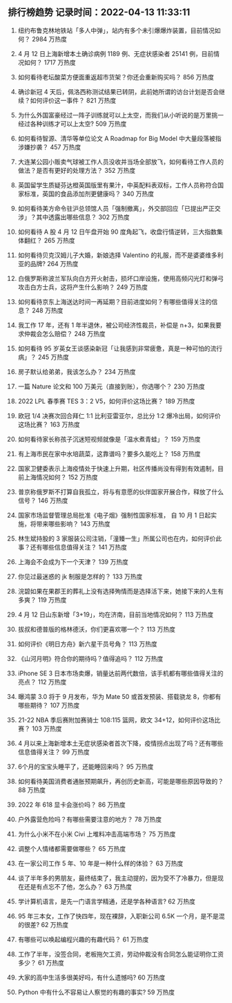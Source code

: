 
## 排行榜趋势 记录时间：2022-04-13 11:33:11
  
  1. 纽约布鲁克林地铁站「多人中弹」，站内有多个未引爆爆炸装置，目前情况如何？ 2984 万热度
    
  2. 4 月 12 日上海新增本土确诊病例 1189 例、无症状感染者 25141 例，目前情况如何？ 1717 万热度
    
  3. 如何看待老坛酸菜方便面重返超市货架？你还会重新购买吗？ 856 万热度
    
  4. 确诊新冠 4 天后，佩洛西称测试结果已转阴，此前她所谓的访台计划是否会继续？如何评价这一事件？ 821 万热度
    
  5. 为什么外国富豪经过一阵子训练就可以上太空，而我们从小听说的是万里挑一经过各种训练才可以上太空? 509 万热度
    
  6. 如何看待智源、清华等单位论文 A Roadmap for Big Model 中大量段落被指涉嫌抄袭？ 457 万热度
    
  7. 大连某公园小贩卖气球被工作人员没收并当场全部放飞，如何看待工作人员的做法？是否有更好的处理方法？ 352 万热度
    
  8. 英国留学生质疑芬达橙英国版里有果汁，中英配料表双标，工作人员称符合国家标准，英国的食品添加剂更健康吗？ 340 万热度
    
  9. 如何看待美方命令驻沪总领馆人员「强制撤离」，外交部回应「已提出严正交涉」？其中透露出哪些信息？ 302 万热度
    
  10. 如何看待 A 股 4 月 12 日午盘开始 90 度角起飞，收盘行情逆转，三大指数集体翻红？ 265 万热度
    
  11. 如何看待贝克汉姆儿子大婚，新娘选择 Valentino 的礼服，而不是婆婆维多利亚的品牌? 264 万热度
    
  12. 白俄罗斯称波兰军队向白方开火射击，损坏口岸设施，使用高频闪光灯和弹弓攻击白方士兵，这将产生什么影响？ 249 万热度
    
  13. 如何看待京东上海送达时间一再延期？目前进度如何？有哪些值得关注的信息？ 248 万热度
    
  14. 我工作 17 年，还有 1 年半退休，被公司经济性裁员，补偿是 n+3，如果我要求仲裁会怎么赔偿？ 248 万热度
    
  15. 如何看待 95 岁英女王谈感染新冠「让我感到非常疲惫，真是一种可怕的流行病」？ 245 万热度
    
  16. 房子默认给弟弟，我该怎么办？ 234 万热度
    
  17. 一篇 Nature 论文和 100 万美元（直接到账），你选哪个？ 230 万热度
    
  18. 2022 LPL 春季赛 TES 3：2 V5，如何评价这场比赛？ 189 万热度
    
  19. 欧冠 1/4 决赛次回合拜仁 1:1 比利亚雷亚尔，总比分 1:2 爆冷出局，如何评价这场比赛？ 163 万热度
    
  20. 如何看待家长称孩子沉迷短视频就像是「温水煮青蛙」？ 159 万热度
    
  21. 有上海市民在家中水培蔬菜，这靠谱吗？要多久能吃上？ 158 万热度
    
  22. 国家卫健委表示上海疫情处于快速上升期，社区传播尚没有得到有效遏制，目前上海情况如何？ 152 万热度
    
  23. 普京称俄罗斯不打算自我孤立，将与有意愿的伙伴国家开展合作，释放了什么信号？ 146 万热度
    
  24. 国家市场监督管理总局批准《电子烟》强制性国家标准， 自 10 月 1 日起实施，将带来哪些影响？ 143 万热度
    
  25. 林生斌持股的 3 家服装公司注销，「潼臻一生」所属公司也在内，如何评价此事？还有哪些信息值得关注？ 141 万热度
    
  26. 上海会不会成为下一个天津？ 139 万热度
    
  27. 你见过最迷惑的 jk 制服是怎样的？ 133 万热度
    
  28. 浣碧如果在果郡王的葬礼上没有选择殉情而是选择活下来，她接下来的人生有多爽？ 119 万热度
    
  29. 4 月 12 日山东新增「3+19」，均在济南，目前当地情况如何？ 113 万热度
    
  30. 拔叔和德普版的格林德沃，你们更喜欢哪一个？ 113 万热度
    
  31. 如何评价《明日方舟》新六星干员号角？ 113 万热度
    
  32. 《山河月明》符合你的期待吗？值得追吗？ 112 万热度
    
  33. iPhone SE 3 日本市场卖爆，销量达前两代数倍，该手机都有哪些值得关注的亮点？ 112 万热度
    
  34. 曝鸿蒙 3.0 将于 9 月发布，华为 Mate 50 或首发预装、搭载骁龙 8，你都有哪些期待？ 107 万热度
    
  35. 21-22 NBA 季后赛附加赛骑士 108:115 篮网，欧文 34+12，如何评价这场比赛？ 103 万热度
    
  36. 4 月以来上海新增本土无症状感染者首次下降，疫情拐点出现了吗？还有哪些信息值得关注？ 99 万热度
    
  37. 6个月的宝宝头睡平了，还能睡回来吗？ 95 万热度
    
  38. 如何看待美国消费者通胀预期飙升，再创历史新高，可能是哪些原因导致的？ 88 万热度
    
  39. 2022 年 618 显卡会涨价吗？ 86 万热度
    
  40. 户外露营危险吗？有哪些需要注意的地方？ 78 万热度
    
  41. 为什么小米不在小米 Civi 上堆料冲击高端市场？ 75 万热度
    
  42. 调整个人情绪都需要做哪些？ 65 万热度
    
  43. 在一家公司工作 5 年、10 年是一种什么样的体验？ 63 万热度
    
  44. 谈了半年多的男朋友，最终结束了，我主动提的，因为受不了冷暴力，但是现在还是有点忘不了他，怎么办？ 63 万热度
    
  45. 学计算机语言，是先一门语言学精通，还是学各种语言? 62 万热度
    
  46. 95 年三本女，工作了快四年，现在裸辞，入职新公司 6.5K 一个月，是不是混的很差? 62 万热度
    
  47. 有哪些可以唤起编程兴趣的有趣代码？ 61 万热度
    
  48. 工作了半年，没签合同，老板拖欠工资，劳动仲裁没有合同怎么能证明你工资多少？ 61 万热度
    
  49. 大家的高中生活多很美好吗，有什么遗憾吗? 60 万热度
    
  50. Python 中有什么不容易让人察觉的有趣的事实? 59 万热度
    